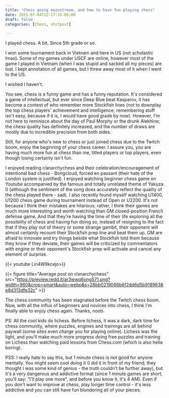 ```yaml
---
title: "Chess going mainstream, and how to have fun playing chess"
date: 2021-07-04T22:17:33-05:00
draft: false
categories: [Chess, shitpost]

---
```


I played chess. A bit. Since 5th grade or so.

I won some tournament back in Vietnam and here in US (not scholastic lmao). Some of my games under USCF are online, 
however most of the game I played in Vietnam (when I was stupid and sacked all my pieces) are lost. I kept annotation of all games, but I threw away most of it when I went to the US.

I wished I haven't.

You see, chess is a funny game and has a funny reputation. It's considered a game of intellectual, but ever since Deep Blue beat Kasparov, 
it has become a contest of who remember more Stockfish lines (not to downplay the top chess players' achievement and intelligence; remembering stuff 
isn't easy, because if it is, I would have good grade by now). However, I'm not here to reminisce about the day of Paul Morphy or the drunk Alekhine; 
the chess quality has definitely increased, and the number of draws are mostly due to incredible precision from both sides.

Still, for anyone who's new to chess or just joined chess due to the Twitch boom, enjoy the beginning of your chess career. I assure you, you are having much more fun 
at chess than me, titled players or top players, even though losing certainly isn't fun.

I enjoyed reading r/anarchychess and their celebration/encouragement of intentional bad chess - Bongcloud, forced en passant (their hate of the London system is justified). 
I enjoyed watching beginner chess game on Youtube accompanied by the famous and totally unrelated theme of Yakuza 0 (although the sentiment of the song does accurately reflect the quality of the chess played there - sad). 
I also recently found myself watching U1400, U1200 chess game during tournament instead of Open or U2200. It's not because I think their mistakes are hilarious; rather, I think their games are much more interesting 
and worth watching than GM closed-position French defense game. And that they're having the time of their life exploring all the possibility of chess and having fun doing so, instead of resigning to the fact that 
if they play out of theory or some strange gambit, their opponent will almost certainly recount their Stockfish prep line and beat them up. GM are afraid to innovate and try things beside what Stockfish told them because 
they know if they deviate, their games will be criticized by commentators with engine or their opponent's Stockfish prep will activate and cancel any element of surprise.


{{< youtube Lin4W9kcejo>}}



{{< figure title="Average post on r/anarchychess" src="https://preview.redd.it/ar3wwq6ong571.png?width=960&crop=smart&auto=webp&s=28bb0219066b6f2dd6d5b9189638e8d313dfe32c"  >}}

The chess community has been stagnated before the Twitch chess boom. Now, with all the influx of beginners and novices into chess, I think I'm finally able to enjoy chess again. Thanks, noob.

PS: All the cool kids do lichess. Before lichess, it was a dark, dark time for chess community, where puzzles, engines and trainings are all behind paywall (some sites even charge you for playing online). Lichess was the light, 
and you'll make much more progress doing free puzzles and training on Lichess than watching paid lessons from Chess.com (which is also hella boring). 

PSS: I really hate to say this, but 1 minute chess is not good for anyone mentally. You might seem cool doing it (I did it in front of my friend; they thought I was some kind of genius - the truth couldn't be further away), 
but it's a very dangerous and addictive format (since 1 minute games are short, you'll say: "I'll play one more", and before you know it, it's 4 AM). Even if you don't want to improve at chess, play longer time control - 
it's less addictive and you can still have fun blundering all of your pieces.

